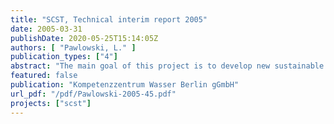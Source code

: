 ```yaml
---
title: "SCST, Technical interim report 2005"
date: 2005-03-31
publishDate: 2020-05-25T15:14:05Z
authors: [ "Pawlowski, L." ]
publication_types: ["4"]
abstract: "The main goal of this project is to develop new sustainable sanitation concepts which have significant advantages in relation to ecological as well as to economical aspects compared to the conventional systems (end-of-pipe-system). After successful project completion the new sanitation concepts should be used in Berlin areas, where sewer systems are not installed and these concepts are appropriate, as well as other locations (national and international). The technical management of the project has been achieved as foreseen, but the administrative project manger has changed in July 2005 since the head of the Berlin Centre of Competence for Water has changed. All technical equipments, besides of the bio-gas plant, are realised. The bio-gas plant will be installed about the end of 2005. In contrary to the EU-proposal the concept with vacuum separation toilets has been installed for technical reasons in the office building instead in the apartment house. Before installing of these toilets gravity separation toilets have been operated for 1 ½ years. Furthermore not in 15 but in 10 flats of the apartment house was it possible to install gravity separation toilets. The addition tasks Life-Cycle-Assessment (Task 5), Industrial style urine treatment for utilization (Task 7) and Fertiliser usage (Task 8) undertaken by different Universities are in the works. The users accept the separation toilets in general, but more the gravity than the vacuum separation toilets. Both have to be improved, especially the flush. The worse assessment for the vacuum separation toilets was expected since they are altered gravity separation toilets. An optimised vacuum separation toilet is not available on the market at present. The results from the faeces separator show that far the most solids can be retained in the filter bags, but there is still a high solids-concentration in the filtrate. For huge settlements a different, continuously working separator is necessary. Due to the high solid concentration in the faecal filtrate the soil filter as a pre-treatment step was blocked very soon and went out of operation. With the 2-chamber septic tank for greywater and faecal filtrate treatment an effluent quality could be obtained which does not lead to clogging of the downstream constructed wetland. The results of the constructed wetland are as expected. From the work of Task 5 and the experiments of Task 7 no reliable results are available until now. The experiments of Task 8 show that the fertilising results from the urine are similar with those from mineral fertilisers. Until the end of the project the different tasks will continue. The digestion of the faeces from the vacuum separation toilets with the bio-gas plant will start in January 2006. In relation to the financial issues 790,482 € (51 %) of the total eligible costs of 1,552,116 € and 1,230,640 € (55 %) of the total real costs of 2,223,474 € respectively have been spent until now. Herewith, the 30 % threshold of the total real costs is transcended."
featured: false
publication: "Kompetenzzentrum Wasser Berlin gGmbH"
url_pdf: "/pdf/Pawlowski-2005-45.pdf"
projects: ["scst"]
---
```


